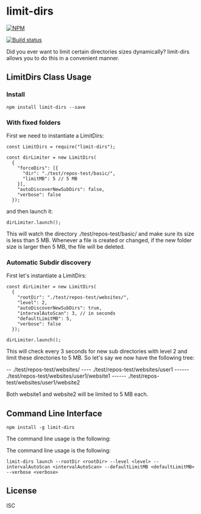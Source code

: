 # limit-dirs

[![NPM](https://nodei.co/npm/limit-dirs.png)](https://nodei.co/npm/limit-dirs/)

[![Build status](https://travis-ci.org/martinlevesque/limit-dirs.svg?branch=master)](https://travis-ci.org/martinlevesque/limit-dirs)

Did you ever want to limit certain directories sizes dynamically? limit-dirs
allows you to do this in a convenient manner.

## LimitDirs Class Usage

### Install

```
npm install limit-dirs --save
```

### With fixed folders

First we need to instantiate a LimitDirs:

```
const LimitDirs = require("limit-dirs");

const dirLimiter = new LimitDirs(
  {
    "forceDirs": [{
      "dir": "./test/repos-test/basic/",
      "limitMB": 5 // 5 MB
    }],
    "autoDiscoverNewSubDirs": false,
    "verbose": false
  });
```

and then launch it:

```
dirLimiter.launch();
```

This will watch the directory ./test/repos-test/basic/ and make sure its size
is less than 5 MB. Whenever a file is created or changed, if the new folder size
is larger then 5 MB, the file will be deleted.

### Automatic Subdir discovery

First let's instantiate a LimitDirs:

```
const dirLimiter = new LimitDirs(
  {
    "rootDir": "./test/repos-test/websites/",
    "level": 2,
    "autoDiscoverNewSubDirs": true,
    "intervalAutoScan": 3, // in seconds
    "defaultLimitMB": 5,
    "verbose": false
  });

dirLimiter.launch();
```

This will check every 3 seconds for new sub directories with level 2 and limit
these directories to 5 MB. So let's say we now have the following tree:

-- ./test/repos-test/websites/
---- ./test/repos-test/websites/user1
------ ./test/repos-test/websites/user1/website1
------ ./test/repos-test/websites/user1/website2

Both website1 and website2 will be limited to 5 MB each.

## Command Line Interface

```
npm install -g limit-dirs
```

The command line usage is the following:

The command line usage is the following:

```
limit-dirs launch --rootDir <rootDir> --level <level> --intervalAutoScan <intervalAutoScan> --defaultLimitMB <defaultLimitMB> --verbose <verbose>
```

## License

ISC
